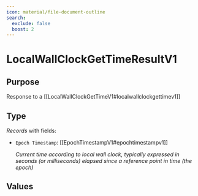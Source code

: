 ```yaml
---
icon: material/file-document-outline
search:
  exclude: false
  boost: 2
---
```


# LocalWallClockGetTimeResultV1

## Purpose

<!-- --8<-- [start:purpose] -->

Response to a [[LocalWallClockGetTimeV1#localwallclockgettimev1]]

<!-- --8<-- [end:purpose] -->

## Type

<!-- --8<-- [start:type] -->
<div class="type" markdown>

*Records* with fields:
- `Epoch Timestamp`: [[EpochTimestampV1#epochtimestampv1]]

  *Current time according to local wall clock, typically expressed in seconds (or milliseconds) elapsed since a reference point in time (the epoch)*

</div>
<!-- --8<-- [end:type] -->

## Values

